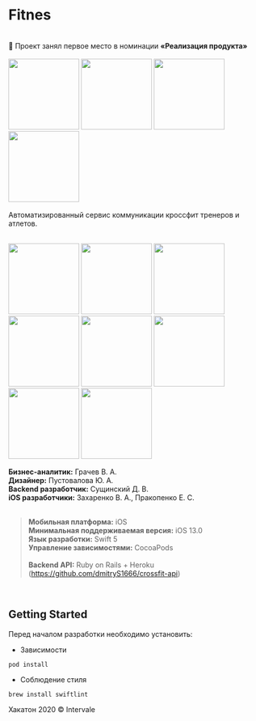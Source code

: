 # Fitnes
<br> 
💐  Проект занял первое место в номинации <b>«Реализация продукта»</b>
<br><br>
<img src="https://user-images.githubusercontent.com/47568606/93661794-53a12f00-fa63-11ea-8cb6-17c71875e7df.png" width="140"></a>
<img src="https://user-images.githubusercontent.com/47568606/93661808-8519fa80-fa63-11ea-8247-470c3a3a63e4.png" width="140"></a>
<img src="https://user-images.githubusercontent.com/47568606/93661850-ec37af00-fa63-11ea-9e9a-d16dfcbdf817.png" width="140"></a>
<img src="https://user-images.githubusercontent.com/47568606/93661874-18ebc680-fa64-11ea-8c25-9e90c3e28a5d.jpg" width="140"></a>
<br><br>
Автоматизированный сервис коммуникации кроссфит тренеров и атлетов.
<br><br>

<img src="https://user-images.githubusercontent.com/47568606/92991456-8b045e80-f4ec-11ea-9e93-4d0d497ff99f.png" width="140"></a>
<img src="https://user-images.githubusercontent.com/47568606/92991480-b71fdf80-f4ec-11ea-9bc8-2f14216ccbf9.png" width="140"></a>
<img src="https://user-images.githubusercontent.com/47568606/92991511-e7677e00-f4ec-11ea-8fe8-ff69b3182ebb.png" width="140"></a>
<img src="https://user-images.githubusercontent.com/47568606/92991516-f9492100-f4ec-11ea-99ea-7112e8a06ac2.png" width="140"></a>
<img src="https://user-images.githubusercontent.com/47568606/93018337-b87a0680-f5d7-11ea-932e-d7466a226bdd.png" width="140"></a>
<img src="https://user-images.githubusercontent.com/47568606/93501154-bab4cb80-f91d-11ea-8b37-220b0c8e5d7e.jpg" width="140"></a>
<img src="https://user-images.githubusercontent.com/47568606/93501686-75dd6480-f91e-11ea-8e3b-32914f3e2845.jpg" width="140"></a>
<img src="https://user-images.githubusercontent.com/47568606/93501931-be951d80-f91e-11ea-92ae-68a41f12ecb0.jpeg" width="140"></a>

**Бизнес-аналитик:** Грачев В. А.<br>
**Дизайнер:** Пустовалова Ю. А.<br>
**Backend разработчик:** Сущинский Д. В.<br>
**iOS разработчики:** Захаренко В. А., Пракопенко Е. С.<br>
<br>
> **Мобильная платформа:** iOS<br>
**Минимальная поддерживаемая версия:** iOS 13.0<br>
**Язык разработки:** Swift 5<br>
**Управление зависимостями:** CocoaPods<br><br>
**Backend API:** Ruby on Rails + Heroku (https://github.com/dmitryS1666/crossfit-api)<br> 

<br>

## Getting Started

Перед началом разработки необходимо установить:

- Зависимости
```
pod install
```
- Соблюдение стиля

```
brew install swiftlint
```
Хакатон 2020 © Intervale
